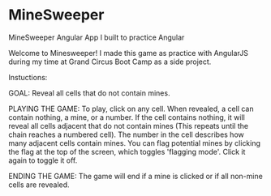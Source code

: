 # MineSweeper
MineSweeper Angular App I built to practice Angular

Welcome to Minesweeper!
I made this game as practice with AngularJS during my time at Grand Circus Boot Camp as a side project. 

Instuctions:

GOAL: Reveal all cells that do not contain mines.

PLAYING THE GAME: To play, click on any cell. When revealed, a cell can contain nothing, a mine, or a number. If the cell contains
nothing, it will reveal all cells adjacent that do not contain mines (This repeats until the chain reaches a numbered cell). The number
in the cell describes how many adjacent cells contain mines. You can flag potential mines by clicking the flag at the top of the screen,
which toggles 'flagging mode'. Click it again to toggle it off.

ENDING THE GAME: The game will end if a mine is clicked or if all non-mine cells are revealed.
